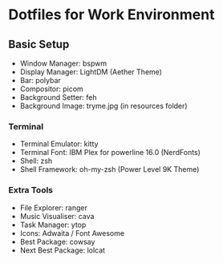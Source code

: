 Dotfiles for Work Environment
======

## Basic Setup

- Window Manager: bspwm
- Display Manager: LightDM (Aether Theme)
- Bar: polybar
- Compositor: picom
- Background Setter: feh
- Background Image: tryme.jpg (in resources folder)

### Terminal

- Terminal Emulator: kitty
- Terminal Font: IBM Plex for powerline 16.0 (NerdFonts)
- Shell: zsh
- Shell Framework: oh-my-zsh (Power Level 9K Theme)

### Extra Tools

- File Explorer: ranger
- Music Visualiser: cava
- Task Manager: ytop
- Icons: Adwaita / Font Awesome
- Best Package: cowsay
- Next Best Package: lolcat
